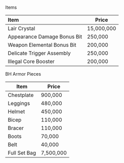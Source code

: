 Items

| Item                        | Price      |
| :-------------------------- | ---------- |
| Lair Crystal                | 15,000,000 |
| Appearance Damage Bonus Bit | 250,000    |
| Weapon Elemental Bonus Bit  | 200,000    |
| Delicate Trigger Assembly   | 250,000    |
| Illegal Core Booster        | 200,000    |

BH Armor Pieces

| Item         | Price     |
| ------------ | --------- |
| Chestplate   | 900,000   |
| Leggings     | 480,000   |
| Helmet       | 450,000   |
| Bicep        | 110,000   |
| Bracer       | 110,000   |
| Boots        | 70,000    |
| Belt         | 40,000    |
| Full Set Bag | 7,500,000 |
